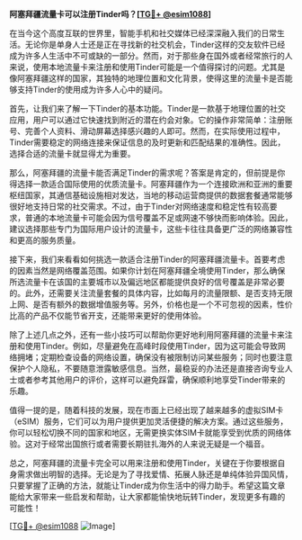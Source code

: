 **阿塞拜疆流量卡可以注册Tinder吗？[[TG💪+ @esim1088](https://t.me/s/esim1088)]**

在当今这个高度互联的世界里，智能手机和社交媒体已经深深融入我们的日常生活。无论你是单身人士还是正在寻找新的社交机会，Tinder这样的交友软件已经成为许多人生活中不可或缺的一部分。然而，对于那些身在国外或者经常旅行的人来说，使用本地流量卡来注册和使用Tinder可能是一个值得探讨的问题。尤其是像阿塞拜疆这样的国家，其独特的地理位置和文化背景，使得这里的流量卡是否能够支持Tinder的使用成为许多人心中的疑问。

首先，让我们来了解一下Tinder的基本功能。Tinder是一款基于地理位置的社交应用，用户可以通过它快速找到附近的潜在约会对象。它的操作非常简单：注册账号、完善个人资料、滑动屏幕选择感兴趣的人即可。然而，在实际使用过程中，Tinder需要稳定的网络连接来保证信息的及时更新和匹配结果的准确性。因此，选择合适的流量卡就显得尤为重要。

那么，阿塞拜疆的流量卡能否满足Tinder的需求呢？答案是肯定的，但前提是你得选择一款适合国际使用的优质流量卡。阿塞拜疆作为一个连接欧洲和亚洲的重要枢纽国家，其通信基础设施相对发达，当地的移动运营商提供的数据套餐通常能够很好地支持日常的社交需求。不过，由于Tinder对网络速度和稳定性有较高要求，普通的本地流量卡可能会因为信号覆盖不足或网速不够快而影响体验。因此，建议选择那些专门为国际用户设计的流量卡，这些卡往往具备更广泛的网络兼容性和更高的服务质量。

接下来，我们来看看如何挑选一款适合注册Tinder的阿塞拜疆流量卡。首要考虑的因素当然是网络覆盖范围。如果你计划在阿塞拜疆全境使用Tinder，那么确保所选流量卡在该国的主要城市以及偏远地区都能提供良好的信号覆盖是非常必要的。此外，还需要关注流量套餐的具体内容，比如每月的流量限额、是否支持无限上网、是否有额外的数据增值服务等。另外，价格也是一个不可忽视的因素，性价比高的产品不仅能节省开支，还能带来更好的使用体验。

除了上述几点之外，还有一些小技巧可以帮助你更好地利用阿塞拜疆的流量卡来注册和使用Tinder。例如，尽量避免在高峰时段使用Tinder，因为这可能会导致网络拥堵；定期检查设备的网络设置，确保没有被限制访问某些服务；同时也要注意保护个人隐私，不要随意泄露敏感信息。当然，最稳妥的办法还是直接咨询专业人士或者参考其他用户的评价，这样可以避免踩雷，确保顺利地享受Tinder带来的乐趣。

值得一提的是，随着科技的发展，现在市面上已经出现了越来越多的虚拟SIM卡（eSIM）服务，它们可以为用户提供更加灵活便捷的解决方案。通过这些服务，你可以轻松切换不同的国家和地区，无需更换实体SIM卡就能享受到优质的网络体验。这对于经常出国旅行或者需要长期驻扎海外的人来说无疑是一个福音。

总之，阿塞拜疆的流量卡完全可以用来注册和使用Tinder，关键在于你要根据自身需求做出明智的选择。无论是为了寻找爱情、拓展人脉还是单纯体验异国风情，只要掌握了正确的方法，就能让Tinder成为你生活中的得力助手。希望这篇文章能给大家带来一些启发和帮助，让大家都能愉快地玩转Tinder，发现更多有趣的可能性！

[[TG💪+ @esim1088](https://t.me/s/esim1088) ![Image](https://i.postimg.cc/4NQfJmqS/Snipaste-2025-05-13-00-14-12.png)]